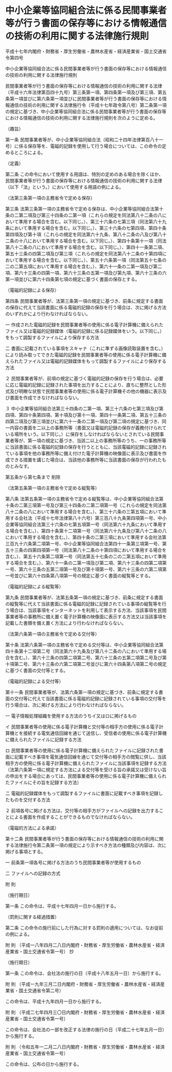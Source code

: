 # 中小企業等協同組合法に係る民間事業者等が行う書面の保存等における情報通信の技術の利用に関する法律施行規則

平成十七年内閣府・財務省・厚生労働省・農林水産省・経済産業省・国土交通省令第四号

中小企業等協同組合法に係る民間事業者等が行う書面の保存等における情報通信の技術の利用に関する法律施行規則

民間事業者等が行う書面の保存等における情報通信の技術の利用に関する法律（平成十六年法律第百四十九号）第三条第一項、第四条第一項及び第三項、第五条第一項並びに第六条第一項並びに民間事業者等が行う書面の保存等における情報通信の技術の利用に関する法律施行令（平成十七年政令第八号）第二条第一項の規定に基づき、中小企業等協同組合法に係る民間事業者等が行う書面の保存等における情報通信の技術の利用に関する法律施行規則を次のように定める。

（趣旨）

第一条 民間事業者等が、中小企業等協同組合法（昭和二十四年法律第百八十一号）に係る保存等を、電磁的記録を使用して行う場合については、この命令の定めるところによる。

（定義）

第二条 この命令において使用する用語は、特別の定めのある場合を除くほか、民間事業者等が行う書面の保存等における情報通信の技術の利用に関する法律（以下「法」という。）において使用する用語の例による。

（法第三条第一項の主務省令で定める保存）

第三条 法第三条第一項の主務省令で定める保存は、中小企業等協同組合法第十条の二第二項及び第三十四条の二第一項（これらの規定を同法第八十二条の八において準用する場合を含む。以下同じ。）、第三十六条の七第三項（同法第六十九条において準用する場合を含む。以下同じ。）、第三十六条の七第四項、第四十条第四項及び第十項（これらの規定を同法第六十九条、第八十二条の八及び第八十二条の十八において準用する場合を含む。以下同じ。）、第四十条第十一項（同法第八十二条の八において準用する場合を含む。以下同じ。）、第四十一条第二項、第五十三条の四第二項及び第三項（これらの規定を同法第八十二条の十第四項において準用する場合を含む。以下同じ。）、第五十六条第一項（同法第五十七条の二の二第五項において準用する場合を含む。）、第六十一条の二第一項及び第二項、第六十三条の四第一項、第六十三条の五第一項及び第九項、第六十三条の六第一項並びに第六十四条第七項の規定に基づく書面の保存とする。

（電磁的記録による保存）

第四条 民間事業者等が、法第三条第一項の規定に基づき、前条に規定する書面の保存に代えて当該書面に係る電磁的記録の保存を行う場合は、次に掲げる方法のいずれかにより行わなければならない。

一 作成された電磁的記録を民間事業者等の使用に係る電子計算機に備えられたファイル又は電磁的記録媒体（電磁的記録に係る記録媒体をいう。以下同じ。）をもって調製するファイルにより保存する方法

二 書面に記載されている事項をスキャナ（これに準ずる画像読取装置を含む。）により読み取ってできた電磁的記録を民間事業者等の使用に係る電子計算機に備えられたファイル又は電磁的記録媒体をもって調製するファイルにより保存する方法

２ 民間事業者等が、前項の規定に基づく電磁的記録の保存を行う場合は、必要に応じ電磁的記録に記録された事項を出力することにより、直ちに整然とした形式及び明瞭な状態で民間事業者等の使用に係る電子計算機その他の機器に表示及び書面を作成できなければならない。

３ 中小企業等協同組合法第三十四条の二第一項、第三十六条の七第三項及び第四項、第四十条第四項、第十項及び第十一項、第四十一条第二項、第五十三条の四第二項及び第三項並びに第六十一条の二第一項及び第二項の規定に基づき、同一内容の書面を二以上の事務所等（書面又は電磁的記録の保存が義務付けられている場所をいう。以下同じ。）に保存をしなければならないとされている民間事業者等が、第一項の規定に基づき、当該二以上の事務所等のうち、一の事務所等に当該書面に係る電磁的記録の保存を行うとともに、当該電磁的記録に記録されている事項を他の事務所等に備え付けた電子計算機の映像面に表示及び書面を作成できる措置を講じた場合は、当該他の事務所等に当該書面の保存が行われたものとみなす。

第五条から第七条まで 削除

（法第五条第一項の主務省令で定める縦覧等）

第八条 法第五条第一項の主務省令で定める縦覧等は、中小企業等協同組合法第十条の二第三項第一号及び第三十四条の二第二項第一号（これらの規定を同法第八十二条の八において準用する場合を含む。）、第三十六条の三第五項において準用する会社法（平成十七年法律第八十六号）第三百八十九条第四項第一号、中小企業等協同組合法第三十六条の七第五項第一号（同法第六十九条において準用する場合を含む。）、第四十条第十二項第一号（同法第六十九条及び第八十二条の八において準用する場合を含む。）、第四十条の二第三項において準用する会社法第三百九十六条第二項第一号、中小企業等協同組合法第四十一条第三項第一号、第五十三条の四第四項第一号（同法第八十二条の十第四項において準用する場合を含む。）、第五十六条第二項第一号（同法第五十七条の二の二第五項において準用する場合を含む。）、第六十一条の二第一項及び第二項、第六十三条の四第二項第一号、第六十三条の五第二項第一号及び第十項第一号、第六十三条の六第二項第一号並びに第六十四条第八項第一号の規定に基づく書面の縦覧等とする。

（電磁的記録による縦覧等）

第九条 民間事業者等が、法第五条第一項の規定に基づき、前条に規定する書面の縦覧等に代えて当該書面に係る電磁的記録に記録されている事項の縦覧等を行う場合は、当該事項をインターネットを利用して表示する方法、当該事項を民間事業者等の事務所に備え置く電子計算機の映像面に表示する方法又は当該事項を記載した書類を備え置く方法により行わなければならない。

（法第六条第一項の主務省令で定める交付等）

第十条 法第六条第一項の主務省令で定める交付等は、中小企業等協同組合法第四十条第十二項第二号（同法第六十九条及び第八十二条の八において準用する場合を含む。）、第六十三条の四第二項第二号、第六十三条の五第二項第二号及び第十項第二号、第六十三条の六第二項第二号並びに第六十四条第八項第二号の規定に基づく書面の交付等とする。

（電磁的記録による交付等）

第十一条 民間事業者等が、法第六条第一項の規定に基づき、前条に規定する書面の交付等に代えて当該書面に係る電磁的記録に記録されている事項の交付等を行う場合は、次に掲げる方法により行わなければならない。

一 電子情報処理組織を使用する方法のうちイ又はロに掲げるもの

イ 民間事業者等の使用に係る電子計算機と交付等の相手方の使用に係る電子計算機とを接続する電気通信回線を通じて送信し、受信者の使用に係る電子計算機に備えられたファイルに記録する方法

ロ 民間事業者等の使用に係る電子計算機に備えられたファイルに記録された書面に記載すべき事項を電気通信回線を通じて交付等の相手方の閲覧に供し、当該相手方の使用に係る電子計算機に備えられたファイルに当該事項を記録する方法（法第六条第一項に規定する方法による交付等を受ける旨の承諾又は受けない旨の申出をする場合にあっては、民間事業者等の使用に係る電子計算機に備えられたファイルにその旨を記録する方法）

二 電磁的記録媒体をもって調製するファイルに書面に記載すべき事項を記録したものを交付する方法

２ 前項各号に掲げる方法は、交付等の相手方がファイルへの記録を出力することによる書面を作成することができるものでなければならない。

（電磁的方法による承諾）

第十二条 民間事業者等が行う書面の保存等における情報通信の技術の利用に関する法律施行令第二条第一項の規定により示すべき方法の種類及び内容は、次に掲げる事項とする。

一 前条第一項各号に掲げる方法のうち民間事業者等が使用するもの

二 ファイルへの記録の方式

附 則

（施行期日）

第一条 この命令は、平成十七年四月一日から施行する。

（罰則に関する経過措置）

第二条 この命令の施行前にした行為に対する罰則の適用については、なお従前の例による。

附 則 （平成一八年四月二八日内閣府・財務省・厚生労働省・農林水産省・経済産業省・国土交通省令第一号） 抄

（施行期日）

第一条 この命令は、会社法の施行の日（平成十八年五月一日）から施行する。

附 則 （平成一九年三月二日内閣府・財務省・厚生労働省・農林水産省・経済産業省・国土交通省令第二号）

この命令は、平成十九年四月一日から施行する。

附 則 （平成二七年四月三〇日内閣府・財務省・厚生労働省・農林水産省・経済産業省・国土交通省令第一号）

この命令は、会社法の一部を改正する法律の施行の日（平成二十七年五月一日）から施行する。

附 則 （令和五年一二月二八日内閣府・財務省・厚生労働省・農林水産省・経済産業省・国土交通省令第一号）

この命令は、公布の日から施行する。
